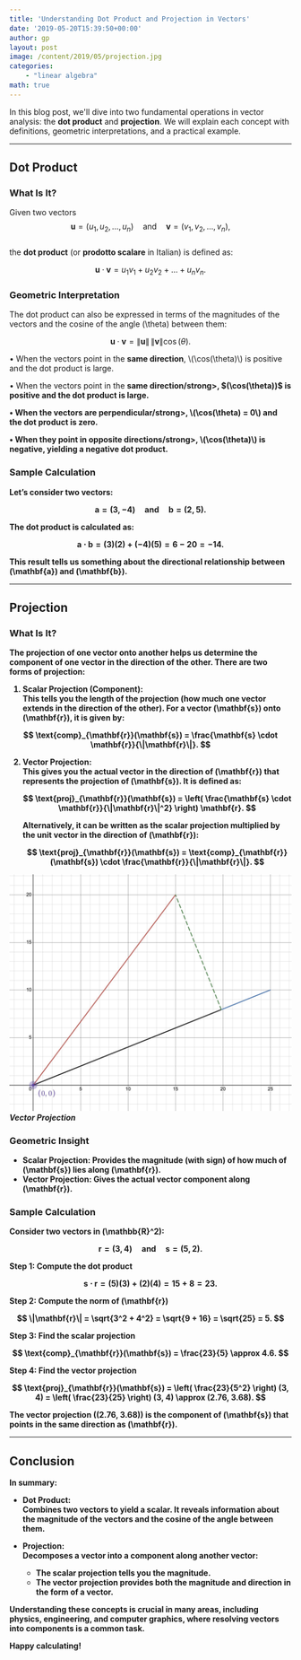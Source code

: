 ```yaml
---
title: 'Understanding Dot Product and Projection in Vectors'
date: '2019-05-20T15:39:50+00:00'
author: gp
layout: post
image: /content/2019/05/projection.jpg
categories:
    - "linear algebra"
math: true
---
```


In this blog post, we'll dive into two fundamental operations in vector analysis: the
**dot product** and **projection**. We will explain each concept with definitions, 
geometric interpretations, and a practical example.

---

## Dot Product

### What Is It?

Given two vectors  
$$
\mathbf{u} = (u_1, u_2, \dots, u_n) \quad \text{and} \quad \mathbf{v} = (v_1, v_2, \dots, v_n),
$$  
the **dot product** (or **prodotto scalare** in Italian) is defined as:

$$
\mathbf{u} \cdot \mathbf{v} = u_1 v_1 + u_2 v_2 + \dots + u_n v_n.
$$

### Geometric Interpretation

The dot product can also be expressed in terms of the magnitudes of the vectors and the cosine of the angle \(\theta\) between them:

$$
\mathbf{u} \cdot \mathbf{v} = \|\mathbf{u}\| \, \|\mathbf{v}\| \cos(\theta).
$$

<p>&#8226;  When the vectors point in the <strong>same direction</strong>, \(\cos(\theta)\) is positive and the dot product is large.</p>
<p>&#8226;  When the vectors point in the <strong>same direction/strong>, $(\cos(\theta))$ is positive and the dot product is large.</p>

<p>&#8226;  When the vectors are <strong>perpendicular/strong>, \(\cos(\theta) = 0\) and the dot product is zero.</p>
<p>&#8226;  When they point in <strong>opposite directions/strong>, \(\cos(\theta)\) is negative, yielding a negative dot product.</p>

### Sample Calculation

Let’s consider two vectors:

$$
\mathbf{a} = (3, -4) \quad \text{and} \quad \mathbf{b} = (2, 5).
$$

The dot product is calculated as:

$$
\mathbf{a} \cdot \mathbf{b} = (3)(2) + (-4)(5) = 6 - 20 = -14.
$$

This result tells us something about the directional relationship between \(\mathbf{a}\) and \(\mathbf{b}\).

---

## Projection

### What Is It?

The **projection** of one vector onto another helps us determine the component of one vector in the direction of the other. There are two forms of projection:

1. **Scalar Projection (Component):**  
   This tells you the length of the projection (how much one vector extends in the direction of the other). For a vector \(\mathbf{s}\) onto \(\mathbf{r}\), it is given by:
   
  $$
   \text{comp}_{\mathbf{r}}(\mathbf{s}) = \frac{\mathbf{s} \cdot \mathbf{r}}{\|\mathbf{r}\|}.
  $$

2. **Vector Projection:**  
   This gives you the actual vector in the direction of \(\mathbf{r}\) that represents the projection of \(\mathbf{s}\). It is defined as:
   
   $$
   \text{proj}_{\mathbf{r}}(\mathbf{s}) = \left( \frac{\mathbf{s} \cdot \mathbf{r}}{\|\mathbf{r}\|^2} \right) \mathbf{r}.
  $$
   
   Alternatively, it can be written as the scalar projection multiplied by the unit vector in the direction of \(\mathbf{r}\):
   
   $$
   \text{proj}_{\mathbf{r}}(\mathbf{s}) = \text{comp}_{\mathbf{r}}(\mathbf{s}) \cdot \frac{\mathbf{r}}{\|\mathbf{r}\|}.
  $$

![](/content/2019/05/projection.jpg)
_Vector Projection_

### Geometric Insight

- **Scalar Projection:** Provides the magnitude (with sign) of how much of \(\mathbf{s}\) lies along \(\mathbf{r}\).
- **Vector Projection:** Gives the actual vector component along \(\mathbf{r}\).

### Sample Calculation

Consider two vectors in \(\mathbb{R}^2\):

$$
\mathbf{r} = (3, 4) \quad \text{and} \quad \mathbf{s} = (5, 2).
$$

**Step 1: Compute the dot product**

$$
\mathbf{s} \cdot \mathbf{r} = (5)(3) + (2)(4) = 15 + 8 = 23.
$$

**Step 2: Compute the norm of \(\mathbf{r}\)**

$$
\|\mathbf{r}\| = \sqrt{3^2 + 4^2} = \sqrt{9 + 16} = \sqrt{25} = 5.
$$

**Step 3: Find the scalar projection**

$$
\text{comp}_{\mathbf{r}}(\mathbf{s}) = \frac{23}{5} \approx 4.6.
$$

**Step 4: Find the vector projection**

$$
\text{proj}_{\mathbf{r}}(\mathbf{s}) = \left( \frac{23}{5^2} \right) (3, 4) = \left( \frac{23}{25} \right) (3, 4) \approx (2.76, 3.68).
$$

The vector projection \((2.76, 3.68)\) is the component of \(\mathbf{s}\) that points in the same direction as \(\mathbf{r}\).

---

## Conclusion

In summary:

- **Dot Product:**  
  Combines two vectors to yield a scalar. It reveals information about the magnitude of the vectors and the cosine of the angle between them.

- **Projection:**  
  Decomposes a vector into a component along another vector:
  - The **scalar projection** tells you the magnitude.
  - The **vector projection** provides both the magnitude and direction in the form of a vector.

Understanding these concepts is crucial in many areas, including physics, engineering, and computer graphics, where resolving vectors into components is a common task.

Happy calculating!
